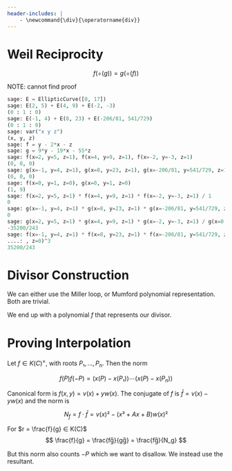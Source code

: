 ```yaml
---
header-includes: |
    - \newcommand{\div}{\operatorname{div}}
---
```


# Weil Reciprocity

$$ f(\div(g)) = g(\div(f)) $$

NOTE: cannot find proof

```python
sage: E = EllipticCurve([0, 17])
sage: E(2, 5) + E(4, 9) + E(-2, -3)
(0 : 1 : 0)
sage: E(-1, 4) + E(8, 23) + E(-206/81, 541/729)
(0 : 1 : 0)
sage: var("x y z")
(x, y, z)
sage: f = y - 2*x - z
sage: g = 9*y - 19*x - 55*z
sage: f(x=2, y=5, z=1), f(x=4, y=9, z=1), f(x=-2, y=-3, z=1)
(0, 0, 0)
sage: g(x=-1, y=4, z=1), g(x=8, y=23, z=1), g(x=-206/81, y=541/729, z=1)
(0, 0, 0)
sage: f(x=0, y=1, z=0), g(x=0, y=1, z=0)
(1, 9)
sage: f(x=2, y=5, z=1) * f(x=4, y=9, z=1) * f(x=-2, y=-3, z=1) / 1
0
sage: g(x=-1, y=4, z=1) * g(x=8, y=23, z=1) * g(x=-206/81, y=541/729, z=1) / 9^3
0
sage: g(x=2, y=5, z=1) * g(x=4, y=9, z=1) * g(x=-2, y=-3, z=1) / g(x=0, y=1, z=0)^3
-35200/243
sage: f(x=-1, y=4, z=1) * f(x=8, y=23, z=1) * f(x=-206/81, y=541/729, z=1) / f(x=0, y=1
....: , z=0)^3
35200/243
```

# Divisor Construction

We can either use the Miller loop, or Mumford polynomial representation.
Both are trivial.

We end up with a polynomial $f$ that represents our divisor.

# Proving Interpolation

Let $f ∈ K(C)^×$, with roots $P₁, …, P_n$. Then the norm

$$ f(P) f(-P) = (x(P) - x(P₁)) ⋯ (x(P) - x(P_n)) $$

Canonical form is $f(x, y) = v(x) + yw(x)$.
The conjugate of $f$ is $\bar{f} = v(x) - yw(x)$ and the norm is

$$ N_f = f·\bar{f} = v(x)² - (x³ + Ax + B)w(x)² $$

For $r = \frac{f}{g} ∈ K(C)$
$$ \frac{f}{g} = \frac{fg̅}{gg̅} = \frac{fg̅}{N_g} $$

But this norm also counts $-P$ which we want to disallow.
We instead use the resultant.

